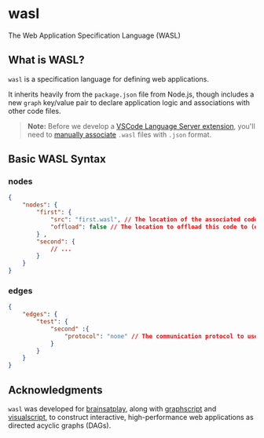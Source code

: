 # wasl
 The Web Application Specification Language (WASL)

## What is WASL?
`wasl` is a specification language for defining web applications.

It inherits heavily from the `package.json` file from Node.js, though includes a new `graph` key/value pair to declare application logic and associations with other code files.

> **Note:** Before we develop a [VSCode Language Server extension](https://code.visualstudio.com/api/language-extensions/language-server-extension-guide), you'll need to [manually associate](https://code.visualstudio.com/docs/languages/overview) `.wasl` files with `.json` format.

## Basic WASL Syntax
### nodes
```json
{
    "nodes": {
        "first": {
            "src": "first.wasl", // The location of the associated code
            "offload": false // The location to offload this code to (e.g. "https://..." or "worker")
        } ,
        "second": {
            // ...
        } 
    }
}
```

### edges
```json
{
    "edges": {
        "test": {
            "second" :{
                "protocol": "none" // The communication protocol to use to send events (e.g. "websocket" or "webrtc")
            }
        } 
    }
}
```

## Acknowledgments
`wasl` was developed for [brainsatplay], along with [graphscript] and [visualscript], to construct interactive, high-performance web applications as directed acyclic graphs (DAGs).

[brainsatplay]:(https://github.com/brainsatplay)
[graphscript]:(https://github.com/brainsatplay/graphscript)
[visualscript]:(https://github.com/brainsatplay/visualscript)